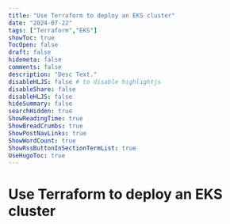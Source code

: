```yaml
---
title: "Use Terraform to deploy an EKS cluster"
date: "2024-07-22"
tags: ["Terraform","EKS"]
showToc: true
TocOpen: false
draft: false
hidemeta: false
comments: false
description: "Desc Text."
disableHLJS: false # to disable highlightjs
disableShare: false
disableHLJS: false
hideSummary: false
searchHidden: true
ShowReadingTime: true
ShowBreadCrumbs: true
ShowPostNavLinks: true
ShowWordCount: true
ShowRssButtonInSectionTermList: true
UseHugoToc: true
---
```


# Use Terraform to deploy an EKS cluster
